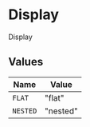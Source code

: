 # Display

Display


## Values

| Name     | Value    |
| -------- | -------- |
| `FLAT`   | "flat"   |
| `NESTED` | "nested" |